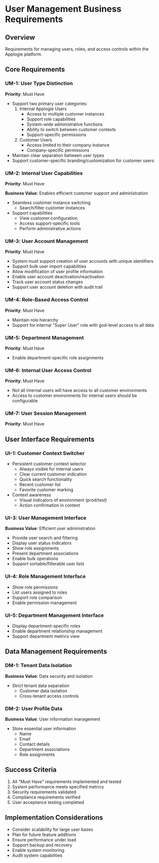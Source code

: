 # User Management Business Requirements

## Overview
Requirements for managing users, roles, and access controls within the Applogie platform.

## Core Requirements


### UM-1: User Type Distinction

**Priority**: Must Have

- Support two primary user categories:
  1. Internal Applogie Users
     - Access to multiple customer instances
     - Support role capabilities
     - System-wide administrative functions
     - Ability to switch between customer contexts
     - Support-specific permissions
  2. Customer Users
     - Access limited to their company instance
     - Company-specific permissions
- Maintain clear separation between user types
- Support customer-specific branding/customization for customer users

### UM-2: Internal User Capabilities

**Priority**: Must Have

**Business Value**: Enables efficient customer support and administration
- Seamless customer instance switching
  - Search/filter customer instances
- Support capabilities
  - View customer configuration
  - Access support-specific tools
  - Perform administrative actions

### UM-3: User Account Management

**Priority**: Must Have

- System must support creation of user accounts with unique identifiers
- Support bulk user import capabilities
- Allow modification of user profile information
- Enable user account deactivation/reactivation
- Track user account status changes
- Support user account deletion with audit trail

### UM-4: Role-Based Access Control

**Priority**: Must Have

- Maintain role hierarchy
- Support for internal "Super User" role with god-level access to all data

### UM-5: Department Management

**Priority**: Must Have

- Enable department-specific role assignments

### UM-6: Internal User Access Control

**Priority**: Must Have

- Not all internal users will have access to all customer environments
- Access to customer environments for internal users should be configurable

### UM-7: User Session Management

**Priority**: Must Have


## User Interface Requirements


### UI-1: Customer Context Switcher

- Persistent customer context selector
  - Always visible for internal users
  - Clear current customer indication
  - Quick search functionality
  - Recent customer list
  - Favorite customer marking
- Context awareness
  - Visual indicators of environment (prod/test)
  - Action confirmation in context


### UI-3: User Management Interface

**Business Value**: Efficient user administration
- Provide user search and filtering
- Display user status indicators
- Show role assignments
- Present department associations
- Enable bulk operations
- Support sortable/filterable user lists

### UI-4: Role Management Interface

- Show role permissions
- List users assigned to roles
- Support role comparison
- Enable permission management

### UI-5: Department Management Interface
- Display department-specific roles
- Enable department relationship management
- Support department metrics view

## Data Management Requirements


### DM-1: Tenant Data Isolation

**Business Value**: Data security and isolation
- Strict tenant data separation
  - Customer data isolation
  - Cross-tenant access controls

### DM-2: User Profile Data


**Business Value**: User information management
- Store essential user information
  - Name
  - Email
  - Contact details
  - Department associations
  - Role assignments
## Success Criteria
1. All "Must Have" requirements implemented and tested
2. System performance meets specified metrics
3. Security requirements validated
4. Compliance requirements verified
5. User acceptance testing completed

## Implementation Considerations
- Consider scalability for large user bases
- Plan for future feature additions
- Ensure performance under load
- Support backup and recovery
- Enable system monitoring
- Audit system capabilities